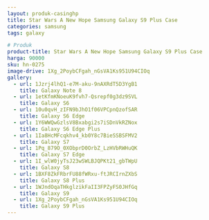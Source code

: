 ```yaml
---
layout: produk-casinghp
title: Star Wars A New Hope Samsung Galaxy S9 Plus Case
categories: samsung
tags: galaxy

# Produk
product-title: Star Wars A New Hope Samsung Galaxy S9 Plus Case
harga: 90000
sku: hn-0275
image-drive: 1Xg_2PoybCFgah_nGsVA1Ks951U94CIOq
gallery:
  - url: 1Jzrj4lhQ1-e7M-aku-9nAXRdT5D3YgB1
    title: Galaxy Note 8
  - url: 1etKfmKNoeuK9fvh7-Qsrepf0g3dz9SVL
    title: Galaxy S6
  - url: 10u0qvH_zIFN9bJhO1f06VPCpnQzofSAR
    title: Galaxy S6 Edge
  - url: 1Y6WWQwGzlsV8Bxabgi2s7iSDnVkRZNox
    title: Galaxy S6 Edge Plus
  - url: 1Ia8HcMFcqkhv4_kb0Y8c7BieSSBSFMV2
    title: Galaxy S7
  - url: 1Pq_879O_0XObprD0OrbZ_LzHVbRWHuQK
    title: Galaxy S7 Edge
  - url: 1I_wlW0jyTsJ23wSWLBJQPKt21_gbTWpU
    title: Galaxy S8
  - url: 1BXF8ZkFRbrFU88fWRxu-ftJRCIrnZXbS
    title: Galaxy S8 Plus
  - url: 1WJndOqaTHkglzikFaII3FPZyFS0JHfGq
    title: Galaxy S9
  - url: 1Xg_2PoybCFgah_nGsVA1Ks951U94CIOq
    title: Galaxy S9 Plus
---
```

